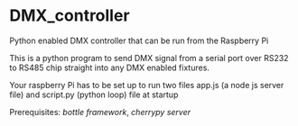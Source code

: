 # DMX_controller

Python enabled DMX controller that can be run from the Raspberry Pi

This is a python program to send DMX signal from a serial port over RS232 to RS485 chip straight into any DMX enabled fixtures.

Your raspberry Pi has to be set up to run two files app.js (a node js server file) and script.py (python loop) file at startup

Prerequisites:
*bottle framework*,
*cherrypy server*
